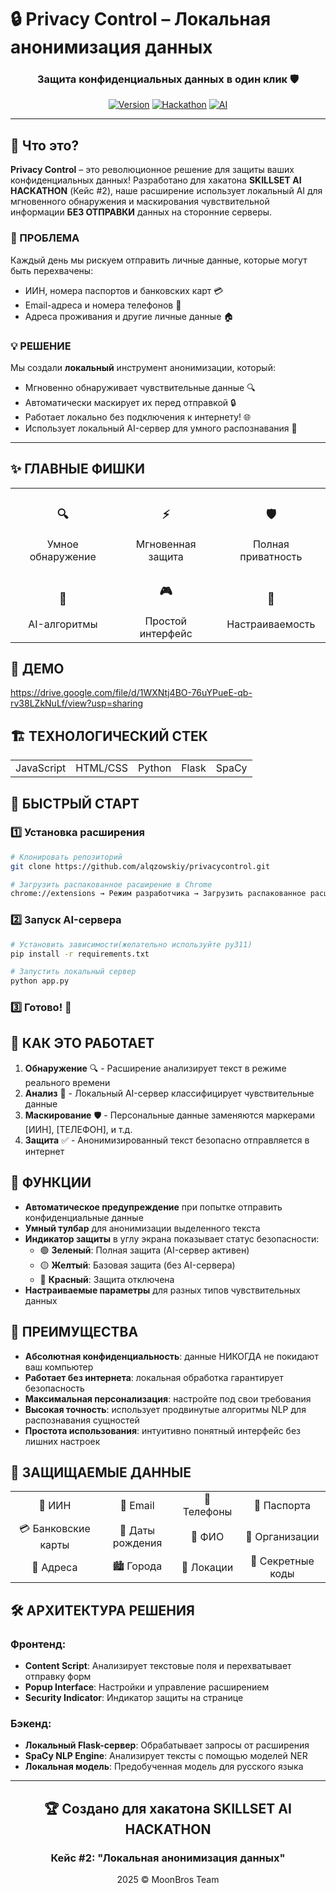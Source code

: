 # 🔒 Privacy Control – Локальная анонимизация данных

<div align="center">
  


<h3>Защита конфиденциальных данных в один клик 🛡️</h3>

[![Version](https://img.shields.io/badge/Версия-1.3-blue.svg)](https://github.com)
[![Hackathon](https://img.shields.io/badge/Хакатон-SKILLSET_AI_HACKATHON-red.svg)]([https://example.com(https://skillset-ai-hackathon.onrender.com/))
[![AI](https://img.shields.io/badge/AI-Powered-green.svg)]([https://example.com](https://spacy.io/))

</div>

---

## 🚀 Что это?

**Privacy Control** – это революционное решение для защиты ваших конфиденциальных данных! Разработано для хакатона **SKILLSET AI HACKATHON** (Кейс #2), наше расширение использует локальный AI для мгновенного обнаружения и маскирования чувствительной информации **БЕЗ ОТПРАВКИ** данных на сторонние серверы.

### 📌 ПРОБЛЕМА

Каждый день мы рискуем отправить личные данные, которые могут быть перехвачены:
- ИИН, номера паспортов и банковских карт 💳
- Email-адреса и номера телефонов 📱
- Адреса проживания и другие личные данные 🏠

### 💡 РЕШЕНИЕ

Мы создали **локальный** инструмент анонимизации, который:
- Мгновенно обнаруживает чувствительные данные 🔍
- Автоматически маскирует их перед отправкой 🔒
- Работает локально без подключения к интернету! 🌐
- Использует локальный AI-сервер для умного распознавания 🧠

---

## ✨ ГЛАВНЫЕ ФИШКИ

<div align="center">
  <table>
    <tr>
      <td align="center"><h3>🔍</h3> Умное обнаружение</td>
      <td align="center"><h3>⚡</h3> Мгновенная защита</td>
      <td align="center"><h3>🛡️</h3> Полная приватность</td>
    </tr>
    <tr>
      <td align="center"><h3>🧠</h3> AI-алгоритмы</td>
      <td align="center"><h3>🎮</h3> Простой интерфейс</td>
      <td align="center"><h3>🔧</h3> Настраиваемость</td>
    </tr>
  </table>
</div>

## 👀 ДЕМО
https://drive.google.com/file/d/1WXNtj4BO-76uYPueE-qb-rv38LZkNuLf/view?usp=sharing


## 🏗️ ТЕХНОЛОГИЧЕСКИЙ СТЕК

<div align="center">
  <table>
    <tr>
      <td align="center">
        JavaScript
      </td>
      <td align="center">
HTML/CSS
      </td>
      <td align="center">
Python
      </td>
      <td align="center">
Flask
      </td>
      <td align="center">SpaCy
      </td>
    </tr>
  </table>
</div>

## 🚀 БЫСТРЫЙ СТАРТ

### 1️⃣ Установка расширения
```bash
# Клонировать репозиторий
git clone https://github.com/alqzowskiy/privacycontrol.git

# Загрузить распакованное расширение в Chrome
chrome://extensions → Режим разработчика → Загрузить распакованное расширение
```

### 2️⃣ Запуск AI-сервера
```bash
# Установить зависимости(желательно используйте py311)
pip install -r requirements.txt

# Запустить локальный сервер
python app.py

```

### 3️⃣ Готово! 🎉

## 🔐 КАК ЭТО РАБОТАЕТ


1. **Обнаружение** 🔍 - Расширение анализирует текст в режиме реального времени
2. **Анализ** 🧠 - Локальный AI-сервер классифицирует чувствительные данные
3. **Маскирование** 🛡️ - Персональные данные заменяются маркерами [ИИН], [ТЕЛЕФОН], и т.д.
4. **Защита** ✅ - Анонимизированный текст безопасно отправляется в интернет

## 🧩 ФУНКЦИИ

- **Автоматическое предупреждение** при попытке отправить конфиденциальные данные
- **Умный тулбар** для анонимизации выделенного текста
- **Индикатор защиты** в углу экрана показывает статус безопасности:
  - 🟢 **Зеленый**: Полная защита (AI-сервер активен)
  - 🟡 **Желтый**: Базовая защита (без AI-сервера)
  - 🔴 **Красный**: Защита отключена
- **Настраиваемые параметры** для разных типов чувствительных данных

## 🎯 ПРЕИМУЩЕСТВА

- **Абсолютная конфиденциальность**: данные НИКОГДА не покидают ваш компьютер 
- **Работает без интернета**: локальная обработка гарантирует безопасность
- **Максимальная персонализация**: настройте под свои требования
- **Высокая точность**: использует продвинутые алгоритмы NLP для распознавания сущностей
- **Простота использования**: интуитивно понятный интерфейс без лишних настроек

## 💪 ЗАЩИЩАЕМЫЕ ДАННЫЕ

<div align="center">
  <table>
    <tr>
      <td align="center">📇 ИИН</td>
      <td align="center">📧 Email</td>
      <td align="center">📱 Телефоны</td>
      <td align="center">🪪 Паспорта</td>
    </tr>
    <tr>
      <td align="center">💳 Банковские карты</td>
      <td align="center">📅 Даты рождения</td>
      <td align="center">👤 ФИО</td>
      <td align="center">🏢 Организации</td>
    </tr>
    <tr>
      <td align="center">📍 Адреса</td>
      <td align="center">🏙️ Города</td>
      <td align="center">🌆 Локации</td>
      <td align="center">🔢 Секретные коды</td>
    </tr>
  </table>
</div>

## 🛠️ АРХИТЕКТУРА РЕШЕНИЯ

### Фронтенд:
- **Content Script**: Анализирует текстовые поля и перехватывает отправку форм
- **Popup Interface**: Настройки и управление расширением
- **Security Indicator**: Индикатор защиты на странице

### Бэкенд:
- **Локальный Flask-сервер**: Обрабатывает запросы от расширения
- **SpaCy NLP Engine**: Анализирует тексты с помощью моделей NER
- **Локальная модель**: Предобученная модель для русского языка


---

<div align="center">
  <h2>🏆 Создано для хакатона SKILLSET AI HACKATHON</h2>
  <h3>Кейс #2: "Локальная анонимизация данных"</h3>
  <p>2025 © MoonBros Team</p>
  
</div>
